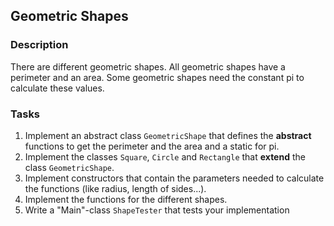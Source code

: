 ## Geometric Shapes

### Description
There are different geometric shapes.
All geometric shapes have a perimeter and an area.
Some geometric shapes need the constant pi to calculate these values.

### Tasks
1. Implement an abstract class `GeometricShape` that defines the **abstract** functions to get the perimeter and the area and a static for pi.
2. Implement the classes `Square`, `Circle` and `Rectangle` that **extend** the class `GeometricShape`.
3. Implement constructors that contain the parameters needed to calculate the functions (like radius, length of sides...).
4. Implement the functions for the different shapes.
5. Write a "Main"-class `ShapeTester` that tests your implementation
